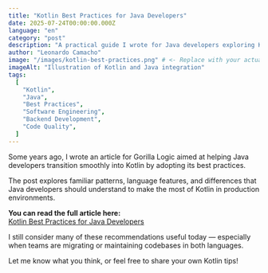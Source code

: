 ```yaml
---
title: "Kotlin Best Practices for Java Developers"
date: 2025-07-24T00:00:00.000Z
language: "en"
category: "post"
description: "A practical guide I wrote for Java developers exploring Kotlin. Originally published on Gorilla Logic's blog."
author: "Leonardo Camacho"
image: "/images/kotlin-best-practices.png" # <- Replace with your actual image path
imageAlt: "Illustration of Kotlin and Java integration"
tags:
  [
    "Kotlin",
    "Java",
    "Best Practices",
    "Software Engineering",
    "Backend Development",
    "Code Quality",
  ]
---
```


Some years ago, I wrote an article for Gorilla Logic aimed at helping Java developers transition smoothly into Kotlin by adopting its best practices.

The post explores familiar patterns, language features, and differences that Java developers should understand to make the most of Kotlin in production environments.

**You can read the full article here:**  
[Kotlin Best Practices for Java Developers](https://gorillalogic.com/blog-and-resources/kotlin-best-practices-for-java-developers)

I still consider many of these recommendations useful today — especially when teams are migrating or maintaining codebases in both languages.

Let me know what you think, or feel free to share your own Kotlin tips!
